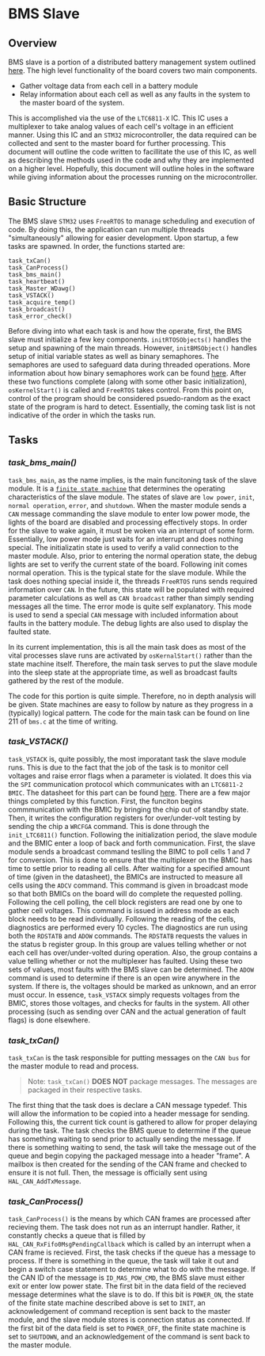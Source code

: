 # **BMS Slave**

## **Overview**

BMS slave is a portion of a distributed battery management system outlined [here](https://drive.google.com/drive/u/0/folders/10BhgTpdeEc__XZ9EmfNQqM7rGZ7nbBgL). The high level functionality of the board covers two main components.

- Gather voltage data from each cell in a battery module
- Relay information about each cell as well as any faults in the system to the master board of the system.

This is accomplished via the use of the `LTC6811-X` IC. This IC uses a multiplexer to take analog values of each cell's voltage in an efficient manner. Using this IC and an `STM32` microcontroller, the data required can be collected and sent to the master board for further processing. This document will outline the code written to facillitate the use of this IC, as well as describing the methods used in the code and why they are implemented on a higher level. Hopefully, this document will outline holes in the software while giving information about the processes running on the microcontroller.

## **Basic Structure**

The BMS slave `STM32` uses `FreeRTOS` to manage scheduling and execution of code. By doing this, the application can run multiple threads "simultaneously" allowing for easier development. Upon startup, a few tasks are spawned. In order, the functions started are:

```
task_txCan()
task_CanProcess()
task_bms_main()
task_heartbeat()
task_Master_WDawg()
task_VSTACK()
task_acquire_temp()
task_broadcast()
task_error_check()
```

Before diving into what each task is and how the operate, first, the BMS slave must initialize a few key components. `initRTOSObjects()` handles the setup and spawning of the main threads. However, `initBMSObject()` handles setup of initial variable states as well as binary semaphores. The semaphores are used to safeguard data during threaded operations. More information about how binary semaphores work can be found [here](https://www.geeksforgeeks.org/semaphores-in-process-synchronization/). After these two functions complete (along with some other basic initialization), `osKernelStart()` is called and `FreeRTOS` takes control. From this point on, control of the program should be considered psuedo-random as the exact state of the program is hard to detect. Essentially, the coming task list is not indicative of the order in which the tasks run.

## **Tasks**

### _**task_bms_main()**_

`task_bms_main`, as the name implies, is the main funcitoning task of the slave module. It is a [`finite state machine`](https://brilliant.org/wiki/finite-state-machines/) that determines the operating characteristics of the slave module. The states of slave are `low power`, `init`, `normal operation`, `error`, and `shutdown`. When the master module sends a `CAN` message commanding the slave module to enter low power mode, the lights of the board are disabled and processing effectively stops. In order for the slave to wake again, it must be woken via an interrupt of some form. Essentially, low power mode just waits for an interrupt and does nothing special. The initializatin state is used to verify a valid connection to the master module. Also, prior to entering the normal operation state, the debug lights are set to verify the current state of the board. Following init comes normal operation. This is the typical state for the slave module. While the task does nothing special inside it, the threads `FreeRTOS` runs sends required information over `CAN`. In the future, this state will be populated with required parameter calculations as well as `CAN broadcast` rather than simply sending messages all the time. The error mode is quite self explanatory. This mode is used to send a special `CAN` message with included information about faults in the battery module. The debug lights are also used to display the faulted state.

In its current implementation, this is all the main task does as most of the vital processes slave runs are activated by `osKernalStart()` rather than the state machine itself. Therefore, the main task serves to put the slave module into the sleep state at the appropriate time, as well as broadcast faults gathered by the rest of the module.

The code for this portion is quite simple. Therefore, no in depth analysis will be given.  State machines are easy to follow by nature as they progress in a (typically) logical pattern. The code for the main task can be found on line 211 of `bms.c` at the time of writing.

### _**task_VSTACK()**_

`task_VSTACK` is, quite possibly, the most imporatant task the slave module runs. This is due to the fact that the job of the task is to monitor cell voltages and raise error flags when a parameter is violated. It does this via the `SPI` communication protocol which communicates with an `LTC6811-2 BMIC`. The datasheet for this part can be found [here](https://www.analog.com/media/en/technical-documentation/data-sheets/68111fb.pdf). There are a few major things completed by this function. First, the funciton begins commmunication with the BMIC by bringing the chip out of standby state. Then, it writes the configuration registers for over/under-volt testing by sending the chip a `WRCFGA` command. This is done through the `init_LTC6811()` function. Following the initialization period, the slave module and the BMIC enter a loop of back and forth communication. First, the slave module sends a broadcast command teslling the BIMC to poll cells 1 and 7 for conversion. This is done to ensure that the multiplexer on the BMIC has time to settle prior to reading all cells. After waiting for a specified amount of time (given in the datasheet), the BMICs are instructed to measure all cells using the `ADCV` command. This command is given in broadcast mode so that both BMICs on the board will do complete the requested polling. Following the cell polling, the cell block registers are read one by one to gather cell voltages. This command is issued in address mode as each block needs to be read individually. Following the reading of the cells, diagnostics are performed every 10 cycles. The diagnostics are run using both the `RDSTATB` and `ADOW` commands. The `RDSTATB` requests the values in the status b register group. In this group are values telling whether or not each cell has over/under-volted during operation. Also, the group contains a value telling whether or not the multiplexer has faulted. Using these two sets of values, most faults with the BMS slave can be determined. The `ADOW` command is used to determine if there is an open wire anywhere in the system. If there is, the voltages should be marked as unknown, and an error must occur. In essence, `task_VSTACK` simply requests voltages from the BMIC, stores those voltages, and checks for faults in the system. All other processing (such as sending over CAN and the actual generation of fault flags) is done elsewhere.

### _**task_txCan()**_

`task_txCan` is the task responsible for putting messages on the `CAN bus` for the master module to read and process.

> Note: `task_txCan()` **DOES NOT** package messages. The messages are packaged in their respective tasks.

The first thing that the task does is declare a CAN message typedef. This will allow the information to be copied into a header message for sending. Following this, the current tick count is gathered to allow for proper delaying during the task. The task checks the BMS queue to determine if the queue has something waiting to send prior to actually sending the message. If there is something waiting to send, the task will take the message out of the queue and begin copying the packaged message into a header "frame". A mailbox is then created for the sending of the CAN frame and checked to ensure it is not full. Then, the message is officially sent using `HAL_CAN_AddTxMessage`.

### _**task_CanProcess()**_

`task_CanProcess()` is the means by which CAN frames are processed after recieving them. The task does not run as an interrupt handler. Rather, it constantly checks a queue that is filled by `HAL_CAN_RxFifo0MsgPendingCallback` which is called by an interrupt when a CAN frame is recieved. First, the task checks if the queue has a message to process. If there is something in the queue, the task will take it out and begin a switch case statement to determine what to do with the message. If the CAN ID of the message is `ID_MAS_POW_CMD`, the BMS slave must either exit or enter low power state. The first bit in the data field of the recieved message determines what the slave is to do. If this bit is `POWER_ON`, the state of the finite state machine described above is set to `INIT`, an acknowledgement of command reception is sent back to the master module, and the slave module stores is connection status as connected. If the first bit of the data field is set to `POWER_OFF`, the finite state machine is set to `SHUTDOWN`, and an acknowledgement of the command is sent back to the master module.
